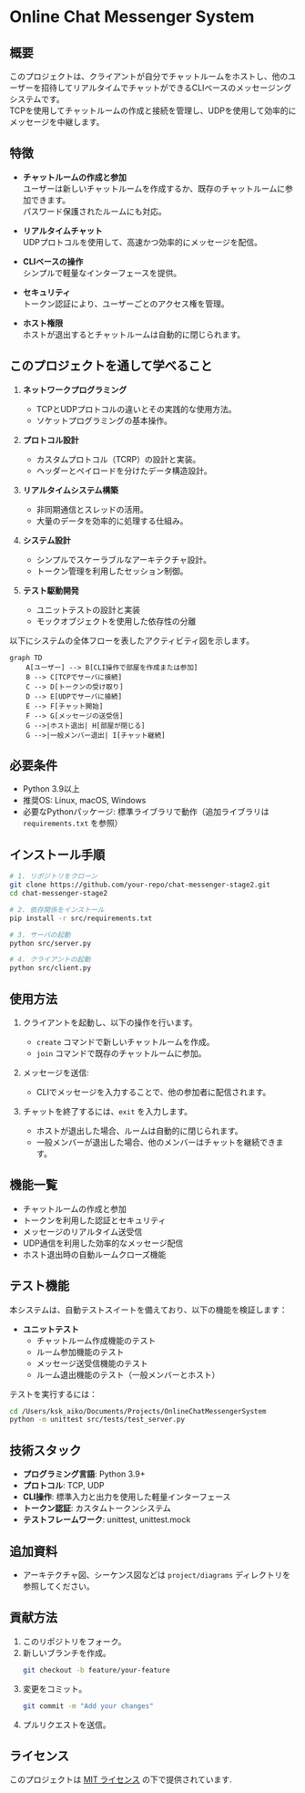 # Online Chat Messenger System

## 概要
このプロジェクトは、クライアントが自分でチャットルームをホストし、他のユーザーを招待してリアルタイムでチャットができるCLIベースのメッセージングシステムです。  
TCPを使用してチャットルームの作成と接続を管理し、UDPを使用して効率的にメッセージを中継します。

## 特徴
- **チャットルームの作成と参加**  
  ユーザーは新しいチャットルームを作成するか、既存のチャットルームに参加できます。  
  パスワード保護されたルームにも対応。
  
- **リアルタイムチャット**  
  UDPプロトコルを使用して、高速かつ効率的にメッセージを配信。
  
- **CLIベースの操作**  
  シンプルで軽量なインターフェースを提供。

- **セキュリティ**  
  トークン認証により、ユーザーごとのアクセス権を管理。

- **ホスト権限**  
  ホストが退出するとチャットルームは自動的に閉じられます。

## このプロジェクトを通して学べること
1. **ネットワークプログラミング**  
   - TCPとUDPプロトコルの違いとその実践的な使用方法。
   - ソケットプログラミングの基本操作。
  
2. **プロトコル設計**  
   - カスタムプロトコル（TCRP）の設計と実装。
   - ヘッダーとペイロードを分けたデータ構造設計。

3. **リアルタイムシステム構築**  
   - 非同期通信とスレッドの活用。
   - 大量のデータを効率的に処理する仕組み。

4. **システム設計**  
   - シンプルでスケーラブルなアーキテクチャ設計。
   - トークン管理を利用したセッション制御。

5. **テスト駆動開発**
   - ユニットテストの設計と実装
   - モックオブジェクトを使用した依存性の分離

以下にシステムの全体フローを表したアクティビティ図を示します。

```mermaid
graph TD
    A[ユーザー] --> B[CLI操作で部屋を作成または参加]
    B --> C[TCPでサーバに接続]
    C --> D[トークンの受け取り]
    D --> E[UDPでサーバに接続]
    E --> F[チャット開始]
    F --> G[メッセージの送受信]
    G -->|ホスト退出| H[部屋が閉じる]
    G -->|一般メンバー退出| I[チャット継続]
```

## 必要条件
- Python 3.9以上
- 推奨OS: Linux, macOS, Windows
- 必要なPythonパッケージ: 標準ライブラリで動作（追加ライブラリは `requirements.txt` を参照）

## インストール手順
```bash
# 1. リポジトリをクローン
git clone https://github.com/your-repo/chat-messenger-stage2.git
cd chat-messenger-stage2

# 2. 依存関係をインストール
pip install -r src/requirements.txt

# 3. サーバの起動
python src/server.py

# 4. クライアントの起動
python src/client.py
```

## 使用方法
1. クライアントを起動し、以下の操作を行います。
   - `create` コマンドで新しいチャットルームを作成。
   - `join` コマンドで既存のチャットルームに参加。

2. メッセージを送信:
   - CLIでメッセージを入力することで、他の参加者に配信されます。

3. チャットを終了するには、`exit` を入力します。
   - ホストが退出した場合、ルームは自動的に閉じられます。
   - 一般メンバーが退出した場合、他のメンバーはチャットを継続できます。

## 機能一覧
- チャットルームの作成と参加
- トークンを利用した認証とセキュリティ
- メッセージのリアルタイム送受信
- UDP通信を利用した効率的なメッセージ配信
- ホスト退出時の自動ルームクローズ機能

## テスト機能
本システムは、自動テストスイートを備えており、以下の機能を検証します：

- **ユニットテスト**
  - チャットルーム作成機能のテスト
  - ルーム参加機能のテスト
  - メッセージ送受信機能のテスト
  - ルーム退出機能のテスト（一般メンバーとホスト）

テストを実行するには：
```bash
cd /Users/ksk_aiko/Documents/Projects/OnlineChatMessengerSystem
python -m unittest src/tests/test_server.py
```

## 技術スタック
- **プログラミング言語**: Python 3.9+
- **プロトコル**: TCP, UDP
- **CLI操作**: 標準入力と出力を使用した軽量インターフェース
- **トークン認証**: カスタムトークンシステム
- **テストフレームワーク**: unittest, unittest.mock

## 追加資料
- アーキテクチャ図、シーケンス図などは `project/diagrams` ディレクトリを参照してください。

## 貢献方法
1. このリポジトリをフォーク。
2. 新しいブランチを作成。
   ```bash
   git checkout -b feature/your-feature
   ```
3. 変更をコミット。
   ```bash
   git commit -m "Add your changes"
   ```
4. プルリクエストを送信。

## ライセンス
このプロジェクトは [MIT ライセンス](LICENSE) の下で提供されています.
